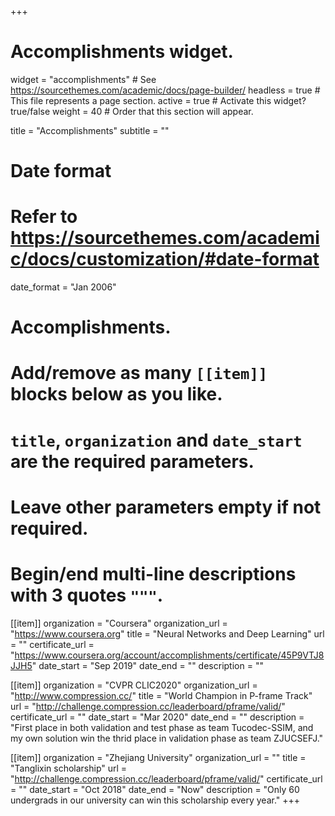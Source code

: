 +++
# Accomplishments widget.
widget = "accomplishments"  # See https://sourcethemes.com/academic/docs/page-builder/
headless = true  # This file represents a page section.
active = true  # Activate this widget? true/false
weight = 40  # Order that this section will appear.

title = "Accomplish&shy;ments"
subtitle = ""

# Date format
#   Refer to https://sourcethemes.com/academic/docs/customization/#date-format
date_format = "Jan 2006"

# Accomplishments.
#   Add/remove as many `[[item]]` blocks below as you like.
#   `title`, `organization` and `date_start` are the required parameters.
#   Leave other parameters empty if not required.
#   Begin/end multi-line descriptions with 3 quotes `"""`.

[[item]]
  organization = "Coursera"
  organization_url = "https://www.coursera.org"
  title = "Neural Networks and Deep Learning"
  url = ""
  certificate_url = "https://www.coursera.org/account/accomplishments/certificate/45P9VTJ8JJH5"
  date_start = "Sep 2019"
  date_end = ""
  description = ""

[[item]]
  organization = "CVPR CLIC2020"
  organization_url = "http://www.compression.cc/"
  title = "World Champion in P-frame Track"
  url = "http://challenge.compression.cc/leaderboard/pframe/valid/"
  certificate_url = ""
  date_start = "Mar 2020"
  date_end = ""
  description = "First place in both validation and test phase as team Tucodec-SSIM, and my own solution win the thrid place in validation phase as team ZJUCSEFJ."

  [[item]]
  organization = "Zhejiang University"
  organization_url = ""
  title = "Tanglixin scholarship"
  url = "http://challenge.compression.cc/leaderboard/pframe/valid/"
  certificate_url = ""
  date_start = "Oct 2018"
  date_end = "Now"
  description = "Only 60 undergrads in our university can win this scholarship every year."
+++
